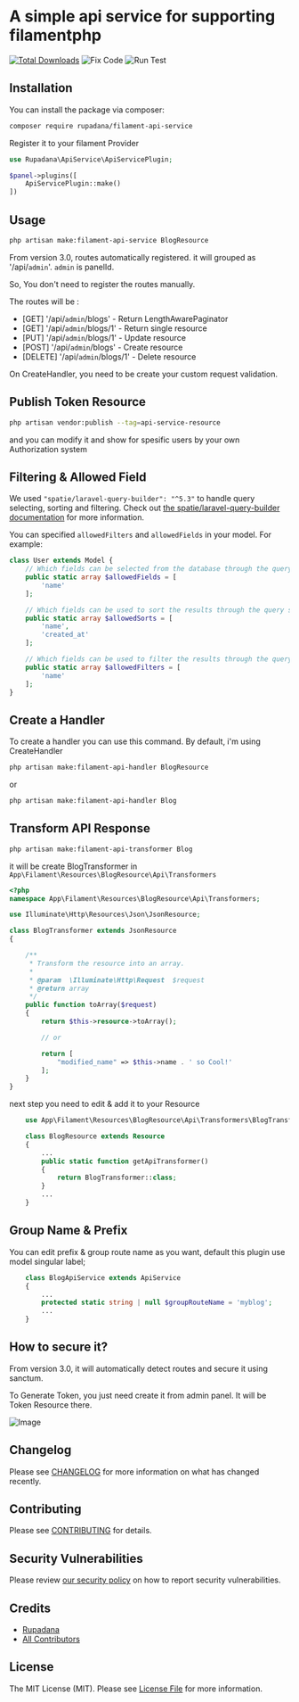 # A simple api service for supporting filamentphp

[![Total Downloads](https://img.shields.io/packagist/dt/rupadana/filament-api-service.svg?style=flat-square)](https://packagist.org/packages/rupadana/filament-api-service)
![Fix Code](https://github.com/rupadana/filament-api-service/actions/workflows/fix-php-code-styling.yml/badge.svg?branch=main)
![Run Test](https://github.com/rupadana/filament-api-service/actions/workflows/run-tests.yml/badge.svg?branch=main)



## Installation

You can install the package via composer:

```bash
composer require rupadana/filament-api-service
```

Register it to your filament Provider


```php
use Rupadana\ApiService\ApiServicePlugin;

$panel->plugins([
    ApiServicePlugin::make()
])
```

## Usage

```bash
php artisan make:filament-api-service BlogResource
```

From version 3.0, routes automatically registered. it will grouped as '/api/`admin`'. `admin` is panelId.


So, You don't need to register the routes manually.

The routes will be : 

- [GET] '/api/`admin`/blogs'   - Return LengthAwarePaginator 
- [GET] '/api/`admin`/blogs/1' - Return single resource   
- [PUT] '/api/`admin`/blogs/1' - Update resource
- [POST] '/api/`admin`/blogs' - Create resource
- [DELETE] '/api/`admin`/blogs/1' - Delete resource

On CreateHandler, you need to be create your custom request validation.


## Publish Token Resource

```bash
php artisan vendor:publish --tag=api-service-resource
```

and you can modify it and show for spesific users by your own Authorization system

## Filtering & Allowed Field

We used `"spatie/laravel-query-builder": "^5.3"` to handle query selecting, sorting and filtering. Check out [the spatie/laravel-query-builder documentation](https://spatie.be/docs/laravel-query-builder/v5/introduction) for more information.

You can specified `allowedFilters` and `allowedFields` in your model. For example:

```php
class User extends Model {
    // Which fields can be selected from the database through the query string
    public static array $allowedFields = [
        'name'
    ];

    // Which fields can be used to sort the results through the query string
    public static array $allowedSorts = [
        'name',
        'created_at'
    ];

    // Which fields can be used to filter the results through the query string
    public static array $allowedFilters = [
        'name'
    ];
}
```

## Create a Handler

To create a handler you can use this command. By default, i'm using CreateHandler

```bash
php artisan make:filament-api-handler BlogResource
``` 

or

```bash
php artisan make:filament-api-handler Blog
``` 

## Transform API Response

```bash 
php artisan make:filament-api-transformer Blog
```

it will be create BlogTransformer in `App\Filament\Resources\BlogResource\Api\Transformers`


```php
<?php
namespace App\Filament\Resources\BlogResource\Api\Transformers;

use Illuminate\Http\Resources\Json\JsonResource;

class BlogTransformer extends JsonResource
{

    /**
     * Transform the resource into an array.
     *
     * @param  \Illuminate\Http\Request  $request
     * @return array
     */
    public function toArray($request)
    {
        return $this->resource->toArray();

        // or

        return [
            "modified_name" => $this->name . ' so Cool!'  
        ];
    }
}
```


next step you need to edit & add it to your Resource

```php
    use App\Filament\Resources\BlogResource\Api\Transformers\BlogTransformer;

    class BlogResource extends Resource
    {
        ...
        public static function getApiTransformer() 
        { 
            return BlogTransformer::class; 
        }
        ...
    }
```


## Group Name & Prefix

You can edit prefix & group route name as you want, default this plugin use model singular label;

```php
    class BlogApiService extends ApiService
    {
        ...
        protected static string | null $groupRouteName = 'myblog';
        ...
    }
```

## How to secure it?

From version 3.0, it will automatically detect routes and secure it using sanctum.

To Generate Token, you just need create it from admin panel. It will be Token Resource there.

![Image](https://res.cloudinary.com/rupadana/image/upload/v1704958748/Screenshot_2024-01-11_at_15.37.55_ncpg8n.png)

## Changelog

Please see [CHANGELOG](CHANGELOG.md) for more information on what has changed recently.

## Contributing

Please see [CONTRIBUTING](CONTRIBUTING.md) for details.

## Security Vulnerabilities

Please review [our security policy](../../security/policy) on how to report security vulnerabilities.

## Credits

- [Rupadana](https://github.com/rupadana)
- [All Contributors](../../contributors)

## License

The MIT License (MIT). Please see [License File](LICENSE.md) for more information.
